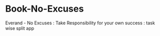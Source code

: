 # Book-No-Excuses
Everand - No Excuses : Take Responsibility for your own success : task wise split app
